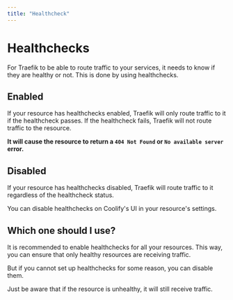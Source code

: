 ```yaml
---
title: "Healthcheck"
---
```


# Healthchecks

For Traefik to be able to route traffic to your services, it needs to know if they are healthy or not. This is done by using healthchecks.

## Enabled

If your resource has healthchecks enabled, Traefik will only route traffic to it if the healthcheck passes. If the healthcheck fails, Traefik will not route traffic to the resource.

**It will cause the resource to return a `404 Not Found` or `No available server` error.**

## Disabled

If your resource has healthchecks disabled, Traefik will route traffic to it regardless of the healthcheck status.

You can disable healthchecks on Coolify's UI in your resource's settings.

## Which one should I use?

It is recommended to enable healthchecks for all your resources. This way, you can ensure that only healthy resources are receiving traffic.

But if you cannot set up healthchecks for some reason, you can disable them.

Just be aware that if the resource is unhealthy, it will still receive traffic.

